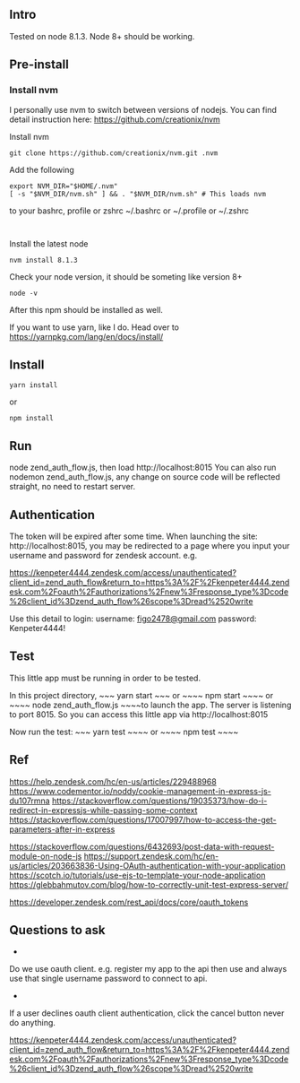## Intro

Tested on node 8.1.3. Node 8+ should be working.

## Pre-install

### Install nvm
I personally use nvm to switch between versions of nodejs. You can find detail instruction here:  https://github.com/creationix/nvm

Install nvm
~~~~
git clone https://github.com/creationix/nvm.git .nvm
~~~~

Add the following
~~~~
export NVM_DIR="$HOME/.nvm"
[ -s "$NVM_DIR/nvm.sh" ] && . "$NVM_DIR/nvm.sh" # This loads nvm
~~~~

to your bashrc, profile or zshrc
~/.bashrc or
~/.profile or
~/.zshrc
~~~~


~~~~
Install the latest node
~~~~
nvm install 8.1.3
~~~~

Check your node version, it should be someting like version 8+
~~~~
node -v
~~~~

After this npm should be installed as well.

If you want to use yarn, like I do. Head over to https://yarnpkg.com/lang/en/docs/install/

## Install

~~~~
yarn install
~~~~

or

~~~~
npm install
~~~~

## Run
node zend_auth_flow.js, then load http://localhost:8015
You can also run nodemon zend_auth_flow.js, any change on source code will be reflected straight, no need to restart server.


## Authentication

The token will be expired after some time. When launching the site: http://localhost:8015, you may
be redirected to a page where you input your username and password for zendesk account. e.g.

https://kenpeter4444.zendesk.com/access/unauthenticated?client_id=zend_auth_flow&return_to=https%3A%2F%2Fkenpeter4444.zendesk.com%2Foauth%2Fauthorizations%2Fnew%3Fresponse_type%3Dcode%26client_id%3Dzend_auth_flow%26scope%3Dread%2520write

Use this detail to login:
username: figo2478@gmail.com
password: Kenpeter4444!



## Test
This little app must be running in order to be tested.

In this project directory, ~~~ yarn start ~~~ or ~~~~ npm start ~~~~ or ~~~~ node zend_auth_flow.js ~~~~to launch the app. The server is listening to port 8015. So you can access this little app via http://localhost:8015


Now run the test: ~~~ yarn test ~~~~ or ~~~~ npm test ~~~~

## Ref
https://help.zendesk.com/hc/en-us/articles/229488968
https://www.codementor.io/noddy/cookie-management-in-express-js-du107rmna
https://stackoverflow.com/questions/19035373/how-do-i-redirect-in-expressjs-while-passing-some-context
https://stackoverflow.com/questions/17007997/how-to-access-the-get-parameters-after-in-express

https://stackoverflow.com/questions/6432693/post-data-with-request-module-on-node-js
https://support.zendesk.com/hc/en-us/articles/203663836-Using-OAuth-authentication-with-your-application
https://scotch.io/tutorials/use-ejs-to-template-your-node-application
https://glebbahmutov.com/blog/how-to-correctly-unit-test-express-server/

https://developer.zendesk.com/rest_api/docs/core/oauth_tokens


## Questions to ask

*
Do we use oauth client. e.g. register my app to the api then use and always use that single username password to connect to api.

*
If a user declines oauth client authentication, click the cancel button never do anything.

https://kenpeter4444.zendesk.com/access/unauthenticated?client_id=zend_auth_flow&return_to=https%3A%2F%2Fkenpeter4444.zendesk.com%2Foauth%2Fauthorizations%2Fnew%3Fresponse_type%3Dcode%26client_id%3Dzend_auth_flow%26scope%3Dread%2520write
